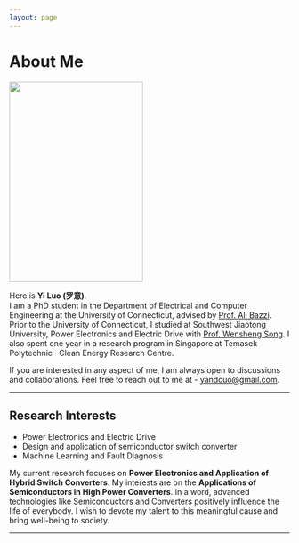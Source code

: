 ```yaml
---
layout: page
---
```


# About Me

<img src="https://raw.githubusercontent.com/yisamu/yisamu.github.io/main/images/Yi_Luo_R.jpg" class="floatpic" width="240" height="360">



Here is <strong>Yi Luo (罗意)</strong>.<br> I am a PhD student in the Department of Electrical and Computer Engineering at the University of Connecticut, advised by <a href="https://pearl.engr.uconn.edu/about-ali-bazzi/">Prof. Ali Bazzi</a>. Prior to the University of Connecticut, I studied at Southwest Jiaotong University, Power Electronics and Electric Drive with <a href="https://faculty.swjtu.edu.cn/songwensheng/zh_CN/index.htm">Prof. Wensheng Song</a>. I also spent one year in a research program in Singapore at Temasek Polytechnic · Clean Energy Research Centre.

If you are interested in any aspect of me, I am always open to discussions and collaborations. Feel free to reach out to me at - yandcuo@gmail.com.

---

## Research Interests


- Power Electronics and Electric Drive
- Design and application of semiconductor switch converter
- Machine Learning and Fault Diagnosis

My current research focuses on **Power Electronics and Application of Hybrid Switch Converters**. My interests are on the **Applications of Semiconductors in High Power Converters**. In a word, advanced technologies like Semiconductors and Converters positively influence the life of everybody.  I wish to devote my talent to this meaningful cause and bring well-being to society.

---





